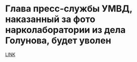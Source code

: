 # Глава пресс-службы УМВД, наказанный за фото нарколаборатории из дела Голунова, будет уволен



[LINK](https://varlamov.ru/3687921.html)